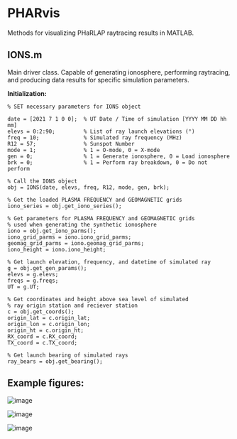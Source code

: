 # PHARvis
 Methods for visualizing PHaRLAP raytracing results in MATLAB.

## IONS.m
 Main driver class. Capable of generating ionosphere, performing raytracing, and producing data results for specific simulation parameters.

__Initialization:__
```
% SET necessary parameters for IONS object

date = [2021 7 1 0 0];  % UT Date / Time of simulation [YYYY MM DD hh mm]
elevs = 0:2:90;         % List of ray launch elevations (°)
freq = 10;              % Simulated ray frequency (MHz)
R12 = 57;               % Sunspot Number
mode = 1;               % 1 = O-mode, 0 = X-mode
gen = 0;                % 1 = Generate ionosphere, 0 = Load ionosphere
brk = 0;                % 1 = Perform ray breakdown, 0 = Do not perform

% Call the IONS object
obj = IONS(date, elevs, freq, R12, mode, gen, brk);

% Get the loaded PLASMA FREQUENCY and GEOMAGNETIC grids
iono_series = obj.get_iono_series();

% Get parameters for PLASMA FREQUENCY and GEOMAGNETIC grids 
% used when generating the synthetic ionosphere
iono = obj.get_iono_parms();
iono_grid_parms = iono.iono_grid_parms;
geomag_grid_parms = iono.geomag_grid_parms;
iono_height = iono.iono_height;

% Get launch elevation, frequency, and datetime of simulated ray
g = obj.get_gen_params();
elevs = g.elevs;
freqs = g.freqs;
UT = g.UT;

% Get coordinates and height above sea level of simulated 
% ray origin station and reciever station
c = obj.get_coords();
origin_lat = c.origin_lat;
origin_lon = c.origin_lon;
origin_ht = c.origin_ht;
RX_coord = c.RX_coord;
TX_coord = c.TX_coord;

% Get launch bearing of simulated rays
ray_bears = obj.get_bearing();
```

## Example figures:

![image](https://github.com/user-attachments/assets/1ba732ba-6a95-4ca9-b509-5b3559bb1d50)

![image](https://github.com/user-attachments/assets/f74e276b-35e5-4c06-a94a-526b52f73b77)

![image](https://github.com/user-attachments/assets/860842b1-ca98-4f0b-bc81-07f8e993dcb3)


